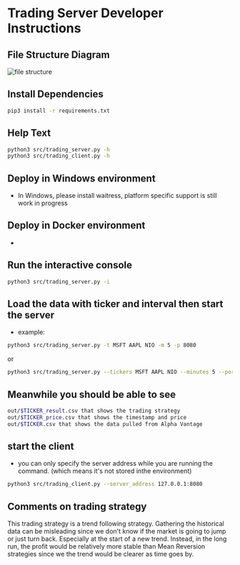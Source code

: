 # Trading Server Developer Instructions

## File Structure Diagram
![file structure](https://user-images.githubusercontent.com/13538182/114333193-c06e3a80-9b15-11eb-8b7b-63344f63ec95.png)

## Install Dependencies 
```sh
pip3 install -r requirements.txt
```
## Help Text
```sh
python3 src/trading_server.py -h
python3 src/trading_client.py -h
```

## Deploy in Windows environment 
- In Windows, please install waitress, platform specific support is still work in progress

## Deploy in Docker environment
-  

## Run the interactive console
```sh
python3 src/trading_server.py -i  
```

## Load the data with ticker and interval then start the server
- example:
```sh
python3 src/trading_server.py -t MSFT AAPL NIO -m 5 -p 8080
```
or
```sh
python3 src/trading_server.py --tickers MSFT AAPL NIO --minutes 5 --port 8080
```

## Meanwhile you should be able to see
```sh
out/$TICKER_result.csv that shows the trading strategy
out/$TICKER_price.csv that shows the timestamp and price
out/$TICKER.csv that shows the data pulled from Alpha Vantage
```

## start the client
- you can only specify the server address while you are running the command. (which means it's not stored inthe environment)
```sh
python3 src/trading_client.py --server_address 127.0.0.1:8080
```

## Comments on trading strategy
This trading strategy is a trend following strategy. Gathering the historical data can be misleading since we don't know if the market is going to jump or just turn back. Especially at the start of a new trend. Instead, in the long run, the profit would be relatively more stable than Mean Reversion strategies since we the trend would be clearer as time goes by.
